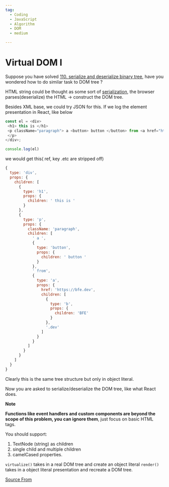 ```yaml
---
tag:
  - Coding
  - JavaScript
  - Algorithm
  - DOM
  - medium

---
```

  
# Virtual DOM I

Suppose you have solved [110\. serialize and deserialize binary tree](https://bigfrontend.dev/problem/serialize-and-deserialize-binary-tree), have you wondered how to do similar task to DOM tree ?

HTML string could be thought as some sort of [serialization](https://en.wikipedia.org/wiki/Serialization), the browser parses(deserialize) the HTML → construct the DOM tree.

Besides XML base, we could try JSON for this. If we log the element presentation in React, like below

```js
const el = <div>
 <h1> this is </h1>
 <p className="paragraph"> a <button> button </button> from <a href="https://bfe.dev"><b>BFE</b>.dev</a>
 </p>
</div>;

console.log(el)
```

we would get this( ref, key .etc are stripped off)

```js
{
  type: 'div',
  props: {
    children: [
      {
        type: 'h1',
        props: {
          children: ' this is '
        }
      },
      {
        type: 'p',
        props: {
          className: 'paragraph',
          children: [
            ' a ',
            {
              type: 'button',
              props: {
                children: ' button '
              }
            },
            ' from',
            {
              type: 'a',
              props: {
                href: 'https://bfe.dev',
                children: [
                  {
                    type: 'b',
                    props: {
                      children: 'BFE'
                    }
                  },
                  '.dev'
                ]
              }
            }
          ]
        }
      }
    ]
  }
}
```

Clearly this is the same tree structure but only in object literal.

Now you are asked to serialize/deserialize the DOM tree, like what React does.

**Note**

**Functions like event handlers and custom components are beyond the scope of this problem, you can ignore them**, just focus on basic HTML tags.

You should support:

1.  TextNode (string) as children
2.  single child and multiple children
3.  camelCased properties.

`virtualize()` takes in a real DOM tree and create an object literal `render()` takes in a object literal presentation and recreate a DOM tree.


[Source From](https://bigfrontend.dev/problem/Virtual-DOM-I)

  